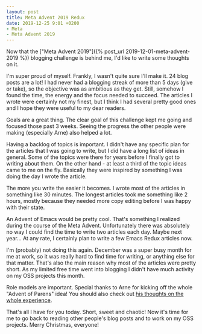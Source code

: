```yaml
---
layout: post
title: Meta Advent 2019 Redux
date: 2019-12-25 9:01 +0200
- Meta
- Meta Advent 2019
---
```


Now that the ["Meta Advent 2019"]({% post_url 2019-12-01-meta-advent-2019 %}) blogging challenge is behind me, I'd like to
write some thoughts on it.

I'm super proud of myself. Frankly, I wasn't quite sure I'll make it. 24 blog posts are a lot! I had never had a blogging streak of more than 5 days (give or take), so the
objective was as ambitious as they get. Still, somehow I found the time, the energy and the focus needed to succeed. The articles I wrote were certainly not my finest, but I think I had several pretty good ones and I hope they were useful to my dear readers.

Goals are a great thing. The clear goal of this challenge kept me going and focused
those past 3 weeks. Seeing the progress the other people were making (especially Arne) also helped a lot.

Having a backlog of topics is important. I didn't have any specific plan for the articles that I was going to write, but I did have a long list of ideas in general. Some of the topics were there for years before I finally got to writing about them. On the other hand - at least a third of the topic ideas came to me on the fly. Basically they were inspired by something I was doing the day I wrote the article.

The more you write the easier it becomes. I wrote most of the articles in something like 30 minutes. The longest articles took me something like 2 hours, mostly because they needed more copy editing before I was happy with their state.

An Advent of Emacs would be pretty cool. That's something I realized during the course of the Meta Advent. Unfortunately there was absolutely no way I could find the time to write two articles each day. Maybe next year... At any rate, I certainly plan to write a few Emacs Redux articles now.

I'm (probably) not doing this again. December was a super busy month for me at work, so
it was really hard to find time for writing, or anything else for that matter. That's also the main reason why most of the articles were pretty short. As my limited free time went into blogging I didn't have much activity on my OSS projects this month.

Role models are important. Special thanks to Arne for kicking off the whole "Advent of Parens" idea!
You should also check out [his thoughts on the whole experience](https://lambdaisland.com/blog/2019-12-24-advent-of-parens-24-the-last-post).

That's all I have for you today. Short, sweet and chaotic!
Now it's time for me to go back to reading other people's blog posts and to work on my OSS projects. Merry Christmas, everyone!
